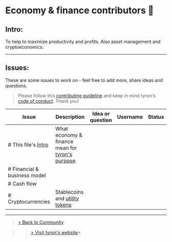 # Economy & finance contributors :high_brightness:
## Intro:
To help to maximize productivity and profits. Also asset management and cryptoeconomics.

---
## Issues:
These are some issues to work on - feel free to add more, share ideas and questions.

> Please follow this [contributing guideline](https://github.com/tyronNetwork/tyron/blob/master/CONTRIBUTING.md) and keep in mind tyron's [code of conduct](https://github.com/tyronNetwork/tyron/blob/master/CODE_OF_CONDUCT.md). Thank you!

| Issue | Description | Idea or question | Username | Status |
|---|---|---|---|---|
|# This file's [Intro](#intro) | What economy & finance mean for [tyron's purpose](https://www.tyron.network/#the-purpose-of-tyron)|
|# Financial & business model | 
|# Cash flow |
|# Cryptocurrencies | Stablecoins and [utility tokens](http://www.ecri.eu/system/tdf/thomas_duenser_1.pdf?file=1&type=node&id=155&force=0) |

---

> <a href="/community"> > Back to Community </a>

>> [> Visit tyron's website](https://www.tyron.network/):zap:
